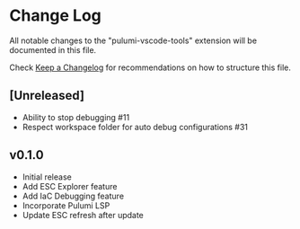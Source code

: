 # Change Log

All notable changes to the "pulumi-vscode-tools" extension will be documented in this file.

Check [Keep a Changelog](http://keepachangelog.com/) for recommendations on how to structure this file.

## [Unreleased]

- Ability to stop debugging #11
- Respect workspace folder for auto debug configurations #31

## v0.1.0
- Initial release
- Add ESC Explorer feature
- Add IaC Debugging feature
- Incorporate Pulumi LSP
- Update ESC refresh after update